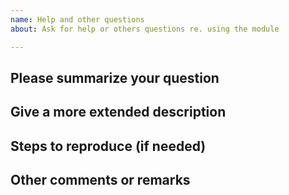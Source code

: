 ```yaml
---
name: Help and other questions
about: Ask for help or others questions re. using the module

---
```


## Please summarize your question

## Give a more extended description

## Steps to reproduce (if needed)

## Other comments or remarks
